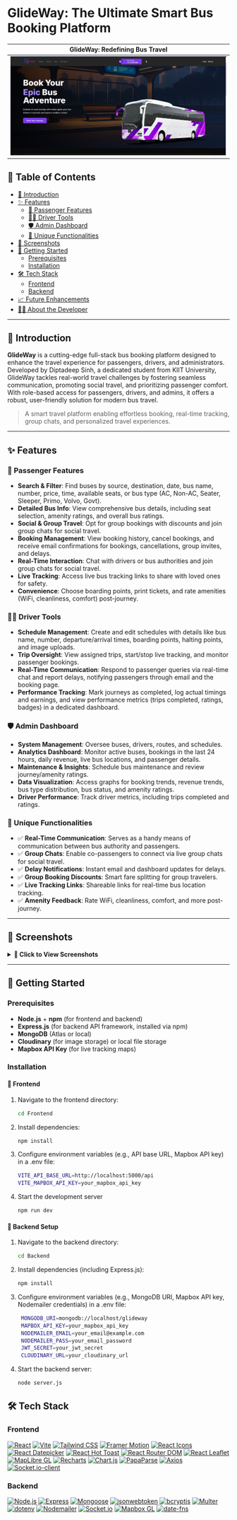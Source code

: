 # GlideWay: The Ultimate Smart Bus Booking Platform

| GlideWay: Redefining Bus Travel |
|---------------------------------|
| ![GlideWay UI](screenshots/hero.png) |

## 📑 Table of Contents
- [🌟 Introduction](#-introduction)
- [✨ Features](#-features)
  - [👥 Passenger Features](#-passenger-features)
  - [🧑‍✈️ Driver Tools](#-driver-tools)
  - [🛡️ Admin Dashboard](#-admin-dashboard)
  - [🚀 Unique Functionalities](#-unique-functionalities)
- [📸 Screenshots](#-screenshots)
- [🚀 Getting Started](#-getting-started)
  - [Prerequisites](#prerequisites)
  - [Installation](#installation)
- [🛠️ Tech Stack](#-tech-stack)
  - [Frontend](#frontend)
  - [Backend](#backend)
- [📈 Future Enhancements](#-future-enhancements)
- [🙋‍♂️ About the Developer](#-about-the-developer)

---

## 🌟 Introduction

**GlideWay** is a cutting-edge full-stack bus booking platform designed to enhance the travel experience for passengers, drivers, and administrators. Developed by Diptadeep Sinh, a dedicated student from KIIT University, GlideWay tackles real-world travel challenges by fostering seamless communication, promoting social travel, and prioritizing passenger comfort. With role-based access for passengers, drivers, and admins, it offers a robust, user-friendly solution for modern bus travel.

> A smart travel platform enabling effortless booking, real-time tracking, group chats, and personalized travel experiences.

---

## ✨ Features

### 👥 Passenger Features
- **Search & Filter**: Find buses by source, destination, date, bus name, number, price, time, available seats, or bus type (AC, Non-AC, Seater, Sleeper, Primo, Volvo, Govt).
- **Detailed Bus Info**: View comprehensive bus details, including seat selection, amenity ratings, and overall bus ratings.
- **Social & Group Travel**: Opt for group bookings with discounts and join group chats for social travel.
- **Booking Management**: View booking history, cancel bookings, and receive email confirmations for bookings, cancellations, group invites, and delays.
- **Real-Time Interaction**: Chat with drivers or bus authorities and join group chats for social travel.
- **Live Tracking**: Access live bus tracking links to share with loved ones for safety.
- **Convenience**: Choose boarding points, print tickets, and rate amenities (WiFi, cleanliness, comfort) post-journey.

### 🧑‍✈️ Driver Tools
- **Schedule Management**: Create and edit schedules with details like bus name, number, departure/arrival times, boarding points, halting points, and image uploads.
- **Trip Oversight**: View assigned trips, start/stop live tracking, and monitor passenger bookings.
- **Real-Time Communication**: Respond to passenger queries via real-time chat and report delays, notifying passengers through email and the booking page.
- **Performance Tracking**: Mark journeys as completed, log actual timings and earnings, and view performance metrics (trips completed, ratings, badges) in a dedicated dashboard.

### 🛡️ Admin Dashboard
- **System Management**: Oversee buses, drivers, routes, and schedules.
- **Analytics Dashboard**: Monitor active buses, bookings in the last 24 hours, daily revenue, live bus locations, and passenger details.
- **Maintenance & Insights**: Schedule bus maintenance and review journey/amenity ratings.
- **Data Visualization**: Access graphs for booking trends, revenue trends, bus type distribution, bus status, and amenity ratings.
- **Driver Performance**: Track driver metrics, including trips completed and ratings.

### 🚀 Unique Functionalities
- ✅ **Real-Time Communication**: Serves as a handy means of communication between bus authority and passengers.
- ✅ **Group Chats**: Enable co-passengers to connect via live group chats for social travel.
- ✅ **Delay Notifications**: Instant email and dashboard updates for delays.
- ✅ **Group Booking Discounts**: Smart fare splitting for group travelers.
- ✅ **Live Tracking Links**: Shareable links for real-time bus location tracking.
- ✅ **Amenity Feedback**: Rate WiFi, cleanliness, comfort, and more post-journey.

---

## 📸 Screenshots

<details>
<summary><b>🔽 Click to View Screenshots</b></summary>

### 🏠 Home Page
| Hero Banner | Search & Category | Offer |
|-------------|---------------|---------------|
| ![Hero](screenshots/hero.png) | ![Category](screenshots/category.png) |![Offer](screenshots/offer.png) |

### 🎟️ Booking Flow
| Search Bus Page | Bus Details | Checkout | Booking Summary | Print Ticket |
|-------------|----------------|----------------------|----------------------|----------------|
| ![Search](screenshots/bus.png) | ![Bus Details](screenshots/bus_detail.png) | ![Confirm](screenshots/bookingconfirmation.png) |[Booking Summary](screenshots/bookingsummary.png) |[Print Ticket](screenshots/printticket.png) |

### 🗣️ Passenger Features
| Passenger Chat | Group Chat | Live Tracking | My Bookings |
|----------------|------------|---------------|---------------|
| ![Passenger Chat](screenshots/chat_with_driver.png) | ![Group Chat](screenshots/groupchat.png) | ![Live Tracking](screenshots/passenger_track_bus.png) | | ![](screenshots/passenger_mybookings.png) |

### 📊 Admin Dashboard
| Live Tracking | Bus List | Analytics | Driver Performance | Manage Bus | Manage Driver | Manage Route |
|--------------------|----------------|------------|------------|------------|------------|------------|
| ![Live Tracking](screenshots/admin_dashboard_livemap.png) | ![Bus List](screenshots/admin_dashboard_busdetails.png) | ![Analytics](screenshots/admin_dashboard_analytics.png) | ![Driver performance](screenshots/admin_dashboard_driverperformance.png) | ![Manage Bus](screenshots/admin_managebus.png) | ![Manage Driver](screenshots/admin_managedriver.png) | ![Manage Route](screenshots/admin_manageroute.png) |

### 🧑‍✈️ Driver Dashboard
| Schedule Management | Edit Schedule | Assigned Trips | Driver Tracking | Performance Dashboard |
|---------------------|----------------------|----------------------|
|---------------------|----------------------|
| ![Schedule](screenshots/driver_manageschedule.png) | ![Edit Schedule](screenshots/driver_editschedule.png) | ![Driver Tracking](screenshots/driver_tracking.png) | ![Driver Tracking](screenshots/driver_assignedtrips.png) | ![Performance](screenshots/driver-performance_dashboard.png) |

### 📧 Email Notifications
| Booking Confirmation | Cancellation Notice | Delay Notification | Group Invite |
|----------------------|---------------------|---------------------|--------------|
| ![Booking Confirmation](screenshots/email_booking_email.png) | ![Cancellation Notice](screenshots/cancellation_emai.png) | ![Delay Notification](screenshots/delay_emai.png) | ![Group Invite](screenshots/group_invite.png) |

</details>

---

## 🚀 Getting Started

### Prerequisites
- **Node.js** + **npm** (for frontend and backend)
- **Express.js** (for backend API framework, installed via npm)
- **MongoDB** (Atlas or local)
- **Cloudinary** (for image storage) or local file storage
- **Mapbox API Key** (for live tracking maps)

### Installation
#### 📁 Frontend
1. Navigate to the frontend directory:
   ```bash
   cd Frontend
2. Install dependencies:
    ```bash
    npm install
4.  Configure environment variables (e.g., API base URL, Mapbox API key) in a .env file:
    ```bash
    VITE_API_BASE_URL=http://localhost:5000/api
    VITE_MAPBOX_API_KEY=your_mapbox_api_key
6.  Start the development server  
    ```bash
    npm run dev

#### 📁 Backend Setup
1. Navigate to the backend directory:
   ```bash
   cd Backend
2. Install dependencies (including Express.js):
   ```bash
   npm install
3. Configure environment variables (e.g., MongoDB URI, Mapbox API key, Nodemailer credentials) in a .env file:
   ```bash
    MONGODB_URI=mongodb://localhost/glideway
    MAPBOX_API_KEY=your_mapbox_api_key
    NODEMAILER_EMAIL=your_email@example.com
    NODEMAILER_PASS=your_email_password
    JWT_SECRET=your_jwt_secret
    CLOUDINARY_URL=your_cloudinary_url
   
 4. Start the backend server:
    ```bash
    node server.js

## 🛠️ Tech Stack

### Frontend
[![React](https://img.shields.io/badge/React-20232A?style=for-the-badge&logo=react&logoColor=61DAFB)](https://reactjs.org/)
[![Vite](https://img.shields.io/badge/Vite-646CFF?style=for-the-badge&logo=vite&logoColor=white)](https://vitejs.dev/)
[![Tailwind CSS](https://img.shields.io/badge/Tailwind_CSS-38B2AC?style=for-the-badge&logo=tailwind-css&logoColor=white)](https://tailwindcss.com/)
[![Framer Motion](https://img.shields.io/badge/Framer_Motion-0055FF?style=for-the-badge&logo=framer&logoColor=white)](https://www.framer.com/motion/)
[![React Icons](https://img.shields.io/badge/React_Icons-61DAFB?style=for-the-badge&logo=react&logoColor=black)](https://react-icons.github.io/react-icons/)
[![React Datepicker](https://img.shields.io/badge/React_Datepicker-4285F4?style=for-the-badge&logo=react&logoColor=white)](https://reactdatepicker.com/)
[![React Hot Toast](https://img.shields.io/badge/React_Hot_Toast-FF6F61?style=for-the-badge&logo=react&logoColor=white)](https://react-hot-toast.com/)
[![React Router DOM](https://img.shields.io/badge/React_Router_DOM-CA4245?style=for-the-badge&logo=react-router&logoColor=white)](https://reactrouter.com/)
[![React Leaflet](https://img.shields.io/badge/React_Leaflet-199900?style=for-the-badge&logo=leaflet&logoColor=white)](https://react-leaflet.js.org/)
[![MapLibre GL](https://img.shields.io/badge/MapLibre_GL-1F3B4D?style=for-the-badge&logo=maplibre-gl-js&logoColor=white)](https://maplibre.org/)
[![Recharts](https://img.shields.io/badge/Recharts-FF4560?style=for-the-badge&logo=recharts&logoColor=white)](https://recharts.org/)
[![Chart.js](https://img.shields.io/badge/Chart.js-FF6384?style=for-the-badge&logo=chart-dot-js&logoColor=white)](https://www.chartjs.org/)
[![PapaParse](https://img.shields.io/badge/PapaParse-4B8B3B?style=for-the-badge&logo=papaparse&logoColor=white)](https://www.papaparse.com/)
[![Axios](https://img.shields.io/badge/Axios-5A29E4?style=for-the-badge&logo=axios&logoColor=white)](https://axios-http.com/)
[![Socket.io-client](https://img.shields.io/badge/Socket.io_client-010101?style=for-the-badge&logo=socket.io&logoColor=white)](https://socket.io/)

### Backend
[![Node.js](https://img.shields.io/badge/Node.js-339933?style=for-the-badge&logo=nodedotjs&logoColor=white)](https://nodejs.org/)
[![Express](https://img.shields.io/badge/Express-000000?style=for-the-badge&logo=express&logoColor=white)](https://expressjs.com/)
[![Mongoose](https://img.shields.io/badge/Mongoose-880000?style=for-the-badge&logo=mongodb&logoColor=white)](https://mongoosejs.com/)
[![jsonwebtoken](https://img.shields.io/badge/JSONWebToken-000000?style=for-the-badge&logo=json-web-tokens&logoColor=white)](https://jwt.io/)
[![bcryptjs](https://img.shields.io/badge/bcryptjs-000000?style=for-the-badge&logo=security&logoColor=white)](https://www.npmjs.com/package/bcryptjs)
[![Multer](https://img.shields.io/badge/Multer-4B8B3B?style=for-the-badge&logo=node.js&logoColor=white)](https://www.npmjs.com/package/multer)
[![dotenv](https://img.shields.io/badge/dotenv-ECD53F?style=for-the-badge&logo=dotenv&logoColor=black)](https://www.npmjs.com/package/dotenv)
[![Nodemailer](https://img.shields.io/badge/Nodemailer-2E7D32?style=for-the-badge&logo=nodemailer&logoColor=white)](https://nodemailer.com/)
[![Socket.io](https://img.shields.io/badge/Socket.io-010101?style=for-the-badge&logo=socket.io&logoColor=white)](https://socket.io/)
[![Mapbox GL](https://img.shields.io/badge/Mapbox_GL-000000?style=for-the-badge&logo=mapbox&logoColor=white)](https://www.mapbox.com/)
[![date-fns](https://img.shields.io/badge/date_fns-007ACC?style=for-the-badge&logo=date-fns&logoColor=white)](https://date-fns.org/)
    

 
